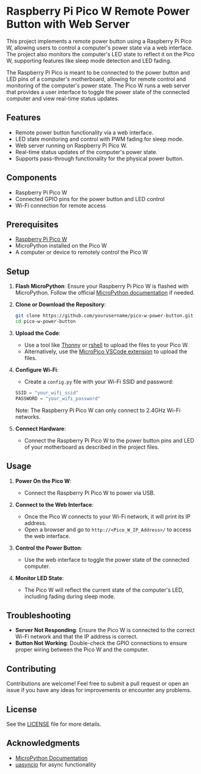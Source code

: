 # Raspberry Pi Pico W Remote Power Button with Web Server

This project implements a remote power button using a Raspberry Pi Pico W, allowing users to control a computer's power state via a web interface. The project also monitors the computer's LED state to reflect it on the Pico W, supporting features like sleep mode detection and LED fading.

The Raspberry Pi Pico is meant to be connected to the power button and LED pins of a computer's motherboard, allowing for remote control and monitoring of the computer's power state. The Pico W runs a web server that provides a user interface to toggle the power state of the connected computer and view real-time status updates.

## Features

- Remote power button functionality via a web interface.
- LED state monitoring and control with PWM fading for sleep mode.
- Web server running on Raspberry Pi Pico W.
- Real-time status updates of the computer's power state.
- Supports pass-through functionality for the physical power button.

## Components

- Raspberry Pi Pico W
- Connected GPIO pins for the power button and LED control
- Wi-Fi connection for remote access

## Prerequisites

- [Raspberry Pi Pico W](https://www.raspberrypi.com/documentation/microcontrollers/)
- MicroPython installed on the Pico W
- A computer or device to remotely control the Pico W

## Setup

1. **Flash MicroPython**: Ensure your Raspberry Pi Pico W is flashed with MicroPython. Follow the official [MicroPython documentation](https://micropython.org/download/rp2-pico-w/) if needed.

2. **Clone or Download the Repository**:
    ```bash
    git clone https://github.com/yourusername/pico-w-power-button.git
    cd pico-w-power-button
    ```

3. **Upload the Code**:
    - Use a tool like [Thonny](https://thonny.org/) or [rshell](https://github.com/dhylands/rshell) to upload the files to your Pico W.
    - Alternatively, use the [MicroPico VSCode extension](https://marketplace.visualstudio.com/items?itemName=paulober.pico-w-go) to upload the files.

4. **Configure Wi-Fi**:
    - Create a `config.py` file with your Wi-Fi SSID and password:
    ```python
    SSID = "your_wifi_ssid"
    PASSWORD = "your_wifi_password"
    ```
    Note: The Raspberry Pi Pico W can only connect to 2.4GHz Wi-Fi networks.

5. **Connect Hardware**:
    - Connect the Raspberry Pi Pico W to the power button pins and LED of your motherboard as described in the project files.

## Usage

1. **Power On the Pico W**:
   - Connect the Raspberry Pi Pico W to power via USB.

2. **Connect to the Web Interface**:
   - Once the Pico W connects to your Wi-Fi network, it will print its IP address.
   - Open a browser and go to `http://<Pico_W_IP_Address>/` to access the web interface.

3. **Control the Power Button**:
   - Use the web interface to toggle the power state of the connected computer.

4. **Monitor LED State**:
   - The Pico W will reflect the current state of the computer's LED, including fading during sleep mode.

## Troubleshooting

- **Server Not Responding**: Ensure the Pico W is connected to the correct Wi-Fi network and that the IP address is correct.
- **Button Not Working**: Double-check the GPIO connections to ensure proper wiring between the Pico W and the computer.

## Contributing

Contributions are welcome! Feel free to submit a pull request or open an issue if you have any ideas for improvements or encounter any problems.

## License

See the [LICENSE](LICENSE) file for more details.

## Acknowledgments

- [MicroPython Documentation](https://docs.micropython.org/)
- [uasyncio](https://docs.micropython.org/en/latest/library/uasyncio.html) for async functionality
